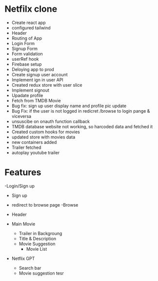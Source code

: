 #   Netfilx clone
 - Create react app
 - configured tailwind
 - Header
 - Routing of App
 - Login Form
 - Signup Form
 - Form validation
 - userRef hook 
 - Firebase setup
 - Deloying app to prod
 - Create signup user account 
 - Implement ign in user API
 - Created redux store with user slice
 - Implement signout
 - Upadate profile
 - Fetch from TMDB Movie
 - Bug fix: sign up user display name and profile pic update
 - Bug Fix: if the user is not logged in redicret /browse to login pange & viceversa
 - unsuscibe on onauth function callback
 - TMDB database website not working, so harcoded data and fetched it
 - Created custom hooks for movies
 - updated store with movies data
 - new containers added
 - Trailer fetched
 - autoplay youtube trailer


# Features
-Login/Sign up
  - Sign up
  - redirect to browse page
-Browse
  - Header
  - Main Movie
    - Trailer in Backgroung
    - Title & Description
    - Movie Suggestion
      - Movie List

- Netflix GPT
  - Search bar
  - Movie suggestion
  tesr
